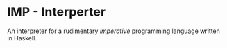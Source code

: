 # IMP - Interperter

An interpreter for a rudimentary *imperative* programming language written in Haskell.
